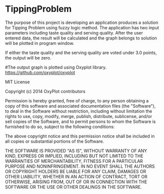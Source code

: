 # TippingProblem

The purpose of this project is developing an application produces a solution for Tipping Problem using fuzzy
logic method. The application has two input parameters including taste quality and serving quality. After the user
entered data, the result will be calculated and the graph belongs to solution will be plotted in program window.

If either the taste quality and the serving quality are voted under 3.0 points, the output will be zero. 


#The output graph is plotted using Oxyplot library. 
https://github.com/oxyplot/oxyplot 

MIT License

Copyright (c) 2014 OxyPlot contributors

Permission is hereby granted, free of charge, to any person obtaining a copy
of this software and associated documentation files (the "Software"), to deal
in the Software without restriction, including without limitation the rights
to use, copy, modify, merge, publish, distribute, sublicense, and/or sell
copies of the Software, and to permit persons to whom the Software is
furnished to do so, subject to the following conditions:

The above copyright notice and this permission notice shall be included in all
copies or substantial portions of the Software.

THE SOFTWARE IS PROVIDED "AS IS", WITHOUT WARRANTY OF ANY KIND, EXPRESS OR
IMPLIED, INCLUDING BUT NOT LIMITED TO THE WARRANTIES OF MERCHANTABILITY,
FITNESS FOR A PARTICULAR PURPOSE AND NONINFRINGEMENT. IN NO EVENT SHALL THE
AUTHORS OR COPYRIGHT HOLDERS BE LIABLE FOR ANY CLAIM, DAMAGES OR OTHER
LIABILITY, WHETHER IN AN ACTION OF CONTRACT, TORT OR OTHERWISE, ARISING FROM,
OUT OF OR IN CONNECTION WITH THE SOFTWARE OR THE USE OR OTHER DEALINGS IN THE
SOFTWARE.
